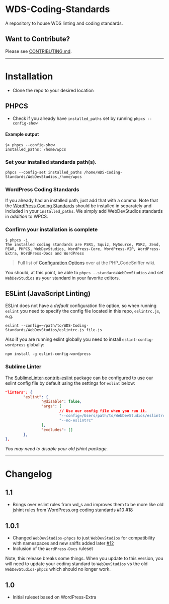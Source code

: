 # WDS-Coding-Standards

A repository to house WDS linting and coding standards.

## Want to Contribute?

Please see [CONTRIBUTING.md](CONTRIBUTING.md).

_______________________

# Installation

* Clone the repo to your desired location

## PHPCS

* Check if you already have `installed_paths` set by running `phpcs --config-show`

#### Example output

```
$> phpcs --config-show
installed_paths: /home/wpcs
```

### Set your installed standards path(s).

```
phpcs --config-set installed_paths /home/WDS-Coding-Standards/WebDevStudios,/home/wpcs
```

### WordPress Coding Standards

If you already had an installed path, just add that with a comma. Note that
the [WordPress Coding Standards](https://github.com/WordPress-Coding-Standards/WordPress-Coding-Standards)
should be installed in separately and included in your `installed_paths`. We
simply add WebDevStudios standards in _addition_ to WPCS.

### Confirm your installation is complete

```
$ phpcs -i
The installed coding standards are PSR1, Squiz, MySource, PSR2, Zend, PEAR, PHPCS, WebDevStudios, WordPress-Core, WordPress-VIP, WordPress-Extra, WordPress-Docs and WordPress
```

> Full list of [Configuration Options](https://github.com/squizlabs/PHP_CodeSniffer/wiki/Configuration-Options) over at the PHP_CodeSniffer wiki.

You should, at this point, be able to `phpcs --standard=WebDevStudios` and set
`WebDevStudios` as your standard in your favorite editors.

## ESLint (JavaScript Linting)

ESLint does not have a _default_ configuration file option, so when running `eslint` you need to
specify the config file located in this repo, `eslintrc.js`, e.g.

`eslint --config=~/path/to/WDS-Coding-Standards/WebDevStudios/eslintrc.js file.js`

Also if you are running eslint globally you need to install `eslint-config-wordpress` globally:

`npm install -g eslint-config-wordpress`

### Sublime Linter

The [SublimeLinter-contrib-eslint](https://github.com/roadhump/SublimeLinter-eslint) package
can be configured to use our eslint config file by default using the settings for `eslint` below:

``` json
"linters": {
		"eslint": {
				"@disable": false,
				"args": [
						// Use our config file when you run it.
						"--config=/Users/path/to/WebDevStudios/eslintrc.js",
						"--no-eslintrc"
				],
				"excludes": []
		},
},
```

_You may need to disable your old jshint package._

____________________

# Changelog

## 1.1

- Brings over eslint rules from wd_s and improves them to be more like old jshint rules from WordPress.org coding standards [#10](https://github.com/WebDevStudios/WDS-Coding-Standards/issues/10) [#18](https://github.com/WebDevStudios/WDS-Coding-Standards/issues/18)

## 1.0.1

- Changed `WebDevStudios-phpcs` to just `WebDevStudios` for compatibility with namespaces and new sniffs added later [#12](https://github.com/WebDevStudios/WDS-Coding-Standards/pull/12)
- Inclusion of the `WordPress-Docs` ruleset

Note, this release breaks some things. When you update to this version,
you will need to update your coding standard to `WebDevStudios` vs the old
`WebDevStudios-phpcs` which should no longer work.

## 1.0

- Initial ruleset based on WordPress-Extra
